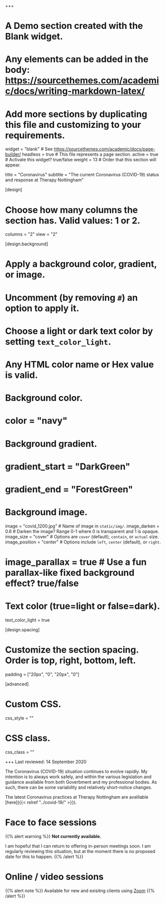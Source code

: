 +++
# A Demo section created with the Blank widget.
# Any elements can be added in the body: https://sourcethemes.com/academic/docs/writing-markdown-latex/
# Add more sections by duplicating this file and customizing to your requirements.

widget = "blank"  # See https://sourcethemes.com/academic/docs/page-builder/
headless = true  # This file represents a page section.
active = true  # Activate this widget? true/false
weight = 13  # Order that this section will appear.

title = "Coronavirus"
subtitle = "The current Coronavirus (COVID-19) status and response at Therapy Nottingham"

[design]
  # Choose how many columns the section has. Valid values: 1 or 2.
  columns = "2"
  view = "2"

[design.background]
  # Apply a background color, gradient, or image.
  #   Uncomment (by removing `#`) an option to apply it.
  #   Choose a light or dark text color by setting `text_color_light`.
  #   Any HTML color name or Hex value is valid.

  # Background color.
  # color = "navy"
  
  # Background gradient.
  # gradient_start = "DarkGreen"
  # gradient_end = "ForestGreen"
  
  # Background image.
   image = "covid_1200.jpg"  # Name of image in `static/img/`.
   image_darken = 0.6  # Darken the image? Range 0-1 where 0 is transparent and 1 is opaque.
   image_size = "cover"  #  Options are `cover` (default), `contain`, or `actual` size.
   image_position = "center"  # Options include `left`, `center` (default), or `right`.
  # image_parallax = true  # Use a fun parallax-like fixed background effect? true/false
  
  # Text color (true=light or false=dark).
  text_color_light = true

[design.spacing]
  # Customize the section spacing. Order is top, right, bottom, left.
  padding = ["20px", "0", "20px", "0"]

[advanced]
 # Custom CSS. 
 css_style = ""
 
 # CSS class.
 css_class = ""

+++
Last reviewed: 14 September 2020

The Coronavirus (COVID-19) situation continues to evolve rapidly.  My intention is to always work safely, and within the various legislation and guidance available from both Goverbment and my professional bodies.  As such, there can be some variability and relatively short-notice changes.

The latest Coronavirus practices at Therapy Nottingham are avalilable [here]({{< relref "../covid-19/" >}}).

# Face to face sessions
{{% alert warning %}}
**Not currently available.**

I am hopeful that I can return to offering in-person meetings soon.  I am regularly reviewing this situation, but at the moment there is no proposed date for this to happen.
{{% /alert %}}

# Online / video sessions
{{% alert note %}}
Available for new and exisitng clients using [Zoom](https://zoom.us)
{{% /alert %}}

